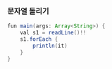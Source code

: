 ### 문자열 돌리기
```java
fun main(args: Array<String>) {
    val s1 = readLine()!!
    s1.forEach {
        println(it)
    }
}
```